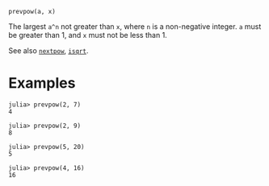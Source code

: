 ```
prevpow(a, x)
```

The largest `a^n` not greater than `x`, where `n` is a non-negative integer. `a` must be greater than 1, and `x` must not be less than 1.

See also [`nextpow`](@ref), [`isqrt`](@ref).

# Examples

```jldoctest
julia> prevpow(2, 7)
4

julia> prevpow(2, 9)
8

julia> prevpow(5, 20)
5

julia> prevpow(4, 16)
16
```
